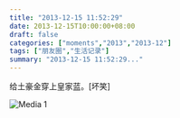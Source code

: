 ```yaml
---
title: "2013-12-15 11:52:29"
date: 2013-12-15T10:00:00+08:00
draft: false
categories: ["moments","2013","2013-12"]
tags: ["朋友圈","生活记录"]
summary: "2013-12-15 11:52:29..."
---
```


给土豪金穿上皇家蓝。[坏笑]

![Media 1](/Moments/photos/2013-12-15/201312151152290.jpg)
